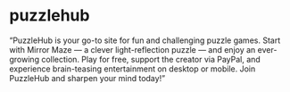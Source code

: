 # puzzlehub
“PuzzleHub is your go-to site for fun and challenging puzzle games. Start with Mirror Maze — a clever light-reflection puzzle — and enjoy an ever-growing collection. Play for free, support the creator via PayPal, and experience brain-teasing entertainment on desktop or mobile. Join PuzzleHub and sharpen your mind today!”
